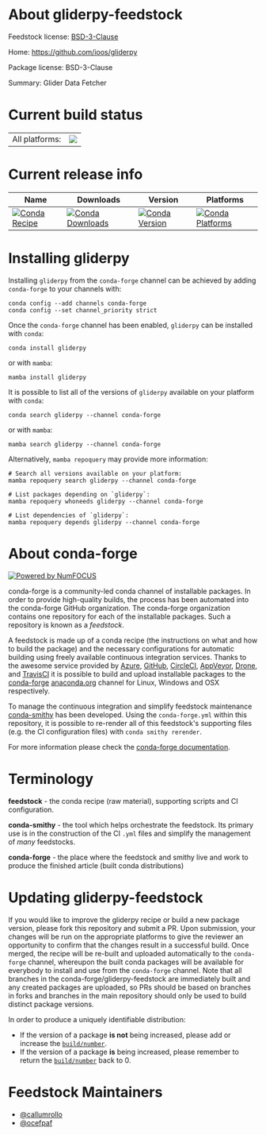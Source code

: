 About gliderpy-feedstock
========================

Feedstock license: [BSD-3-Clause](https://github.com/conda-forge/gliderpy-feedstock/blob/main/LICENSE.txt)

Home: https://github.com/ioos/gliderpy

Package license: BSD-3-Clause

Summary: Glider Data Fetcher

Current build status
====================


<table><tr><td>All platforms:</td>
    <td>
      <a href="https://dev.azure.com/conda-forge/feedstock-builds/_build/latest?definitionId=13633&branchName=main">
        <img src="https://dev.azure.com/conda-forge/feedstock-builds/_apis/build/status/gliderpy-feedstock?branchName=main">
      </a>
    </td>
  </tr>
</table>

Current release info
====================

| Name | Downloads | Version | Platforms |
| --- | --- | --- | --- |
| [![Conda Recipe](https://img.shields.io/badge/recipe-gliderpy-green.svg)](https://anaconda.org/conda-forge/gliderpy) | [![Conda Downloads](https://img.shields.io/conda/dn/conda-forge/gliderpy.svg)](https://anaconda.org/conda-forge/gliderpy) | [![Conda Version](https://img.shields.io/conda/vn/conda-forge/gliderpy.svg)](https://anaconda.org/conda-forge/gliderpy) | [![Conda Platforms](https://img.shields.io/conda/pn/conda-forge/gliderpy.svg)](https://anaconda.org/conda-forge/gliderpy) |

Installing gliderpy
===================

Installing `gliderpy` from the `conda-forge` channel can be achieved by adding `conda-forge` to your channels with:

```
conda config --add channels conda-forge
conda config --set channel_priority strict
```

Once the `conda-forge` channel has been enabled, `gliderpy` can be installed with `conda`:

```
conda install gliderpy
```

or with `mamba`:

```
mamba install gliderpy
```

It is possible to list all of the versions of `gliderpy` available on your platform with `conda`:

```
conda search gliderpy --channel conda-forge
```

or with `mamba`:

```
mamba search gliderpy --channel conda-forge
```

Alternatively, `mamba repoquery` may provide more information:

```
# Search all versions available on your platform:
mamba repoquery search gliderpy --channel conda-forge

# List packages depending on `gliderpy`:
mamba repoquery whoneeds gliderpy --channel conda-forge

# List dependencies of `gliderpy`:
mamba repoquery depends gliderpy --channel conda-forge
```


About conda-forge
=================

[![Powered by
NumFOCUS](https://img.shields.io/badge/powered%20by-NumFOCUS-orange.svg?style=flat&colorA=E1523D&colorB=007D8A)](https://numfocus.org)

conda-forge is a community-led conda channel of installable packages.
In order to provide high-quality builds, the process has been automated into the
conda-forge GitHub organization. The conda-forge organization contains one repository
for each of the installable packages. Such a repository is known as a *feedstock*.

A feedstock is made up of a conda recipe (the instructions on what and how to build
the package) and the necessary configurations for automatic building using freely
available continuous integration services. Thanks to the awesome service provided by
[Azure](https://azure.microsoft.com/en-us/services/devops/), [GitHub](https://github.com/),
[CircleCI](https://circleci.com/), [AppVeyor](https://www.appveyor.com/),
[Drone](https://cloud.drone.io/welcome), and [TravisCI](https://travis-ci.com/)
it is possible to build and upload installable packages to the
[conda-forge](https://anaconda.org/conda-forge) [anaconda.org](https://anaconda.org/)
channel for Linux, Windows and OSX respectively.

To manage the continuous integration and simplify feedstock maintenance
[conda-smithy](https://github.com/conda-forge/conda-smithy) has been developed.
Using the ``conda-forge.yml`` within this repository, it is possible to re-render all of
this feedstock's supporting files (e.g. the CI configuration files) with ``conda smithy rerender``.

For more information please check the [conda-forge documentation](https://conda-forge.org/docs/).

Terminology
===========

**feedstock** - the conda recipe (raw material), supporting scripts and CI configuration.

**conda-smithy** - the tool which helps orchestrate the feedstock.
                   Its primary use is in the construction of the CI ``.yml`` files
                   and simplify the management of *many* feedstocks.

**conda-forge** - the place where the feedstock and smithy live and work to
                  produce the finished article (built conda distributions)


Updating gliderpy-feedstock
===========================

If you would like to improve the gliderpy recipe or build a new
package version, please fork this repository and submit a PR. Upon submission,
your changes will be run on the appropriate platforms to give the reviewer an
opportunity to confirm that the changes result in a successful build. Once
merged, the recipe will be re-built and uploaded automatically to the
`conda-forge` channel, whereupon the built conda packages will be available for
everybody to install and use from the `conda-forge` channel.
Note that all branches in the conda-forge/gliderpy-feedstock are
immediately built and any created packages are uploaded, so PRs should be based
on branches in forks and branches in the main repository should only be used to
build distinct package versions.

In order to produce a uniquely identifiable distribution:
 * If the version of a package **is not** being increased, please add or increase
   the [``build/number``](https://docs.conda.io/projects/conda-build/en/latest/resources/define-metadata.html#build-number-and-string).
 * If the version of a package **is** being increased, please remember to return
   the [``build/number``](https://docs.conda.io/projects/conda-build/en/latest/resources/define-metadata.html#build-number-and-string)
   back to 0.

Feedstock Maintainers
=====================

* [@callumrollo](https://github.com/callumrollo/)
* [@ocefpaf](https://github.com/ocefpaf/)

